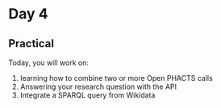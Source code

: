 
Day 4
=====

Practical
---------

Today, you will work on:
1. learning how to combine two or more Open PHACTS calls
1. Answering your research question with the API
1. Integrate a SPARQL query from Wikidata

